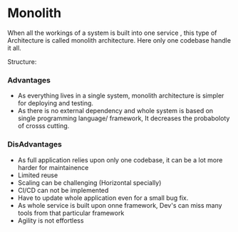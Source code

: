 # Monolith 
When all the workings of a system is built into one service , this type of Architecture is called monolith architecture. Here only one codebase handle it all.


Structure: 
  

### Advantages
 - As everything lives in a single system, monolith architecture is simpler for deploying and testing.
 - As there is no external dependency and whole system is  based on single programming language/ framework, It decreases the probaboloty of crosss cutting.

### DisAdvantages
 - As full application relies upon only one codebase, it can be a lot more harder for maintainence
 - Limited reuse
 - Scaling can be challenging (Horizontal specially)
 - CI/CD can not be implemented
 - Have to update whole application even for a small bug fix.
 - As whole service is built upon onne framework, Dev's can miss many tools from that particular framework
 - Agility is not effortless
